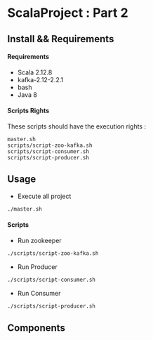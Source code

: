 # ScalaProject : Part 2

## Install && Requirements

#### Requirements

* Scala 2.12.8
* kafka-2.12-2.2.1
* bash
* Java 8

#### Scripts Rights

These scripts should have the execution rights :

```
master.sh
scripts/script-zoo-kafka.sh
scripts/script-consumer.sh
scripts/script-producer.sh
```

## Usage

* Execute all project

```bash
./master.sh
```

#### Scripts

* Run zookeeper

```bash
./scripts/script-zoo-kafka.sh
```

* Run Producer

```bash
./scripts/script-consumer.sh
```

* Run Consumer

```bash
./scripts/script-producer.sh
```

## Components



